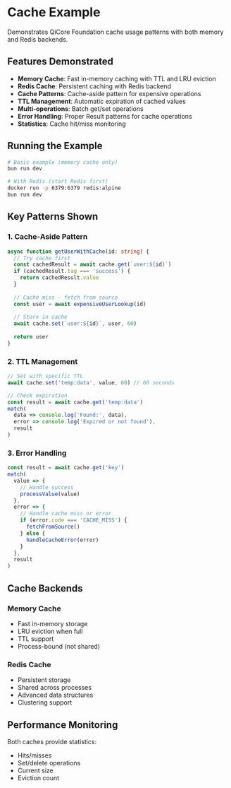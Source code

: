 # Cache Example

Demonstrates QiCore Foundation cache usage patterns with both memory and Redis backends.

## Features Demonstrated

- **Memory Cache**: Fast in-memory caching with TTL and LRU eviction
- **Redis Cache**: Persistent caching with Redis backend
- **Cache Patterns**: Cache-aside pattern for expensive operations
- **TTL Management**: Automatic expiration of cached values
- **Multi-operations**: Batch get/set operations
- **Error Handling**: Proper Result<T> patterns for cache operations
- **Statistics**: Cache hit/miss monitoring

## Running the Example

```bash
# Basic example (memory cache only)
bun run dev

# With Redis (start Redis first)
docker run -p 6379:6379 redis:alpine
bun run dev
```

## Key Patterns Shown

### 1. Cache-Aside Pattern
```typescript
async function getUserWithCache(id: string) {
  // Try cache first
  const cachedResult = await cache.get(`user:${id}`)
  if (cachedResult.tag === 'success') {
    return cachedResult.value
  }
  
  // Cache miss - fetch from source
  const user = await expensiveUserLookup(id)
  
  // Store in cache
  await cache.set(`user:${id}`, user, 60)
  
  return user
}
```

### 2. TTL Management
```typescript
// Set with specific TTL
await cache.set('temp:data', value, 60) // 60 seconds

// Check expiration
const result = await cache.get('temp:data')
match(
  data => console.log('Found:', data),
  error => console.log('Expired or not found'),
  result
)
```

### 3. Error Handling
```typescript
const result = await cache.get('key')
match(
  value => {
    // Handle success
    processValue(value)
  },
  error => {
    // Handle cache miss or error
    if (error.code === 'CACHE_MISS') {
      fetchFromSource()
    } else {
      handleCacheError(error)
    }
  },
  result
)
```

## Cache Backends

### Memory Cache
- Fast in-memory storage
- LRU eviction when full
- TTL support
- Process-bound (not shared)

### Redis Cache
- Persistent storage
- Shared across processes
- Advanced data structures
- Clustering support

## Performance Monitoring

Both caches provide statistics:
- Hits/misses
- Set/delete operations
- Current size
- Eviction count